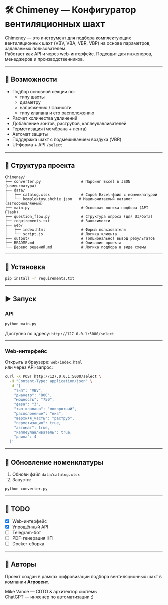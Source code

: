 
# 🛠️ Chimeney — Конфигуратор вентиляционных шахт

Chimeney — это инструмент для подбора комплектующих вентиляционных шахт (VBV, VBA, VBR, VBP) на основе параметров, задаваемых пользователем.  
Работает как API и через web-интерфейс. Подходит для инженеров, менеджеров и производственников.

---

## 🚀 Возможности

- Подбор основной секции по:
  - типу шахты
  - диаметру
  - напряжению / фазности
  - типу клапана и его расположению
- Расчет количества удлинений
- Добавление зонтов, раструбов, каплеулавливателей
- Герметизация (мембрана + лента)
- Автомат защиты
- Поддержка шахт с подмешиванием воздуха (VBR)
- UI-форма + API `/select`

---

## 📂 Структура проекта

```
Chimeney/
├── converter.py                  # Парсинг Excel в JSON (номенклатура)
├── data/
│   ├── catalog.xlsx              # Сырой Excel-файл с номенклатурой
│   └── komplektuyushchie.json   # Машиночитаемый каталог (автообновляемый)
├── main.py                       # Основная логика подбора (API Flask)
├── question_flow.py              # Структура опроса (для UI/бота)
├── requirements.txt              # Зависимости
├── web/
│   ├── index.html                # Форма пользователя
│   └── script.js                 # Логика клиента
├── output/                       # (опционально) вывод результатов
├── README.md                     # Описание проекта
└── Дерево решений.md             # Логика подбора в виде схемы
```

---

## 🔧 Установка

```bash
pip install -r requirements.txt
```

---

## ▶️ Запуск

### API
```bash
python main.py
```
Доступно по адресу: `http://127.0.0.1:5000/select`

---

### Web-интерфейс
Открыть в браузере: `web/index.html`  
или через API-запрос:
```bash
curl -X POST http://127.0.0.1:5000/select \
  -H "Content-Type: application/json" \
  -d '{
    "тип": "VBV",
    "диаметр": "800",
    "мощность": "750",
    "фаза": "3",
    "тип_клапана": "поворотный",
    "расположение": "низ",
    "верхняя_часть": "раструб",
    "герметизация": true,
    "автомат": true,
    "каплеулавливатель": true,
    "длина": 4
  }'
```

---

## 🔁 Обновление номенклатуры

1. Обнови файл `data/catalog.xlsx`
2. Запусти:
```bash
python converter.py
```

---

## 📌 TODO

- [x] Web-интерфейс
- [x] Упрощённый API
- [ ] Telegram-бот
- [ ] PDF-генерация КП
- [ ] Docker-сборка

---

## 💬 Авторы

Проект создан в рамках цифровизации подбора вентиляционных шахт в компании **Агровент**.

Mike Vance — CDTO & архитектор системы  
ChatGPT — инженер по автоматизации ;)

